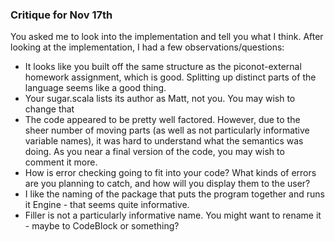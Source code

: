 ### Critique for Nov 17th

You asked me to look into the implementation and tell you what I think. After looking at the implementation, I had a few 
observations/questions:

- It looks like you built off the same structure as the piconot-external homework assignment, which is good. Splitting up distinct
parts of the language seems like a good thing.
- Your sugar.scala lists its author as Matt, not you. You may wish to change that
- The code appeared to be pretty well factored. However, due to the sheer number of moving parts
(as well as not particularly informative variable names), it was hard to understand what the semantics was doing. As you near
a final version of the code, you may wish to comment it more.
- How is error checking going to fit into your code? What kinds of errors are you planning to catch, and how will you display
them to the user?
- I like the naming of the package that puts the program together and runs it Engine - that seems quite informative. 
- Filler is not a particularly informative name. You might want to rename it - maybe to CodeBlock or something?

